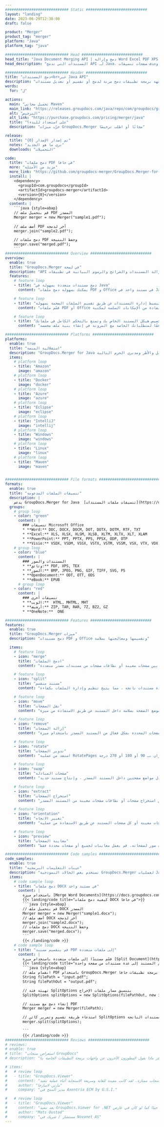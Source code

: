 ```yaml
---
############################# Static ############################
layout: "landing"
date: 2023-06-29T12:38:08
draft: false

product: "Merger"
product_tag: "merger"
platform: "Java"
platform_tag: "java"

############################# Head ############################
head_title: "Java Document Merging API | دمج وإزالة Word Excel PDF XPS EPUB"
head_description: "المستندات التي تدمج API لـ Java. دمج وتقسيم وتبديل وإعادة ترتيب وحذف صفحات تنسيقات PDF و Microsoft Word و Excel والعروض التقديمية و Visio و XPS و EPUB."

############################# Header ############################
title: "دمج المستندات<br>عبر Java API"
description: "واجهة برمجة تطبيقات دمج مرنة لدمج أو تقسيم أو تعديل مستندات PDF و Office بسهولة"
words:
  for: "ل"

actions:
  main: "تحميل مجاني Maven"
  main_link: "https://releases.groupdocs.com/java/repo/com/groupdocs/groupdocs-merger/"
  alt: "الترخيص"
  alt_link: "https://purchase.groupdocs.com/pricing/merger/java"
  title: "على استعداد للبدء؟"
  description: "جرّب ميزات GroupDocs.Merger مجانًا أو اطلب ترخيصًا"

release:
  title: "تم إصدار الإصدار {0}"
  notes: "ترى ما هو الجديد"
  downloads: "التحميلات"

code:
  title: "دمج ملفات PDF في جافا"
  more: "مزيد من الأمثلة"
  more_link: "https://github.com/groupdocs-merger/GroupDocs.Merger-for-Java"
  install: |
    <dependency>
      <groupId>com.groupdocs</groupId>
      <artifactId>groupdocs-merger</artifactId>
      <version>{0}</version>
    </dependency>
  content: |
    ```java {style=abap}   
    // قم بتحميل ملف PDF المصدر
    Merger merger = new Merger("sample1.pdf");
    
    // أضف ملف PDF آخر لدمجه
    merger.join("sample2.pdf");

    // دمج ملفات PDF وحفظ النتيجة
    merger.save("merged.pdf");
    ```
############################# Overview ############################
overview:
  enable: true
  title: "GroupDocs.Merger في لمحة"
  description: "API لدمج وتقسيم وتبديل وتقليم أو إزالة المستندات والشرائح والرسوم البيانية في تطبيقات Java"
  features:
    # feature loop
    - title: "دمج مستندات متعددة بسهولة في Java"
      content: "يمكنك بسهولة دمج ملفات PDF و Office في مستند واحد في Java ، والاستفادة من إمكانيات مكتبة GroupDocs.Merger. استفد من دعم التنسيق الشامل ، مما يسمح لك بدمج أنواع الملفات المختلفة بسلاسة ، مما يؤدي إلى عملية دمج مريحة ومبسطة."

    # feature loop
    - title: "قم بتبسيط إدارة المستندات عن طريق تقسيم الملفات الضخمة بسهولة"
      content: "قسّم ملفات PDF أو Office الكبيرة إلى أقسام أصغر يسهل التعامل معها. يمكنك تقسيم المستندات بناءً على صفحات أو نطاقات محددة أو حتى استخراج صفحات فردية بسهولة ويسر. قم بتبسيط إدارة المستندات الخاصة بك من خلال الاستفادة من الإمكانات السلسة لمكتبة GroupDocs.Merger وجعل ملفاتك أكثر تنظيماً وقابلية للإدارة."

    # feature loop
    - title: "قم بتخصيص هيكل المستند الخاص بك وتمتع بالتحكم الكامل في ملفاتك"
      content: "يمكنك معالجة الصفحات بسهولة عن طريق إعادة ترتيبها أو تبديلها أو إزالتها. قم بتنظيم وتخصيص مستنداتك وفقًا لمتطلباتك الخاصة مع المرونة في إنشاء بنية ملف مخصصة."

############################# Platforms ############################
platforms:
  enable: true
  title: "استقلالية المنصة"
  description: "GroupDocs.Merger for Java يدعم أنظمة التشغيل والأطر ومديري الحزم التالية"
  items:
    # platform loop
    - title: "Amazon"
      image: "amazon"
    # platform loop
    - title: "Docker"
      image: "docker"
    # platform loop
    - title: "Azure"
      image: "azure"
    # platform loop
    - title: "Eclipse"
      image: "eclipse"
    # platform loop
    - title: "IntelliJ"
      image: "intellij"
    # platform loop
    - title: "Windows"
      image: "windows"
    # platform loop
    - title: "Linux"
      image: "linux"
    # platform loop
    - title: "Maven"
      image: "maven"


############################# File formats ############################
formats:
  enable: true
  title: "تنسيقات الملفات المدعومة"
  description: |
    يدعم GroupDocs.Merger for Java  [تنسيقات ملفات المستندات](https://docs.groupdocs.com/merger/java/supported-document-formats/) العمليات باستخدام  التالية
  groups:
    # group loop
    - color: "green"
      content: |
        ### تنسيقات Microsoft Office
        * **Word:** DOC, DOCX, DOCM, DOT, DOTX, DOTM, RTF, TXT
        * **Excel:** XLS, XLSX, XLSM, XLSB, XLTM, XLTX, XLT, XLAM
        * **PowerPoint:** PPT, PPTX, PPS, PPSX, ODP, OTP
        * **Visio:** VSDX, VSDM, VSSX, VSTX, VSTM, VSSM, VSX, VTX, VDX
    # group loop
    - color: "blue"
      content: |
        ### المستندات والصور
        * **وثائق:** PDF, XPS, TEX
        * **الصور:** BMP, JPEG, PNG, GIF, TIFF, SVG, PS
        * **OpenDocument:** ODT, OTT, ODS
        * **eBook:** EPUB
      # group loop
    - color: "red"
      content: |
        ### تنسيقات أخرى
        * **الويب:**  HTML, MHTML, MHT
        * **أرشيف:** ZIP, TAR, RAR, 7Z, BZ2, GZ
        * **OneNote:**  ONE

############################# Features ############################
features:
  enable: true
  title: "GroupDocs.Merger ميزات"
  description: "دمج مستندات PDF و Office وتقسيمها ومعالجتها بسلاسة"

  items:
    # feature loop
    - icon: "merge"
      title: "ادمج الملفات"
      content: "دمج وثيقتين أو أكثر في مستند واحد ، والربط بين صفحات معينة أو نطاقات صفحات من مستندات مصدر متعددة."

    # feature loop
    - icon: "split"
      title: "مستند منقسم"
      content: "استخدم عملية التقسيم لتقسيم المستند المصدر إلى عدة مستندات ناتجة ، مما يتيح تنظيم وإدارة الملفات بكفاءة."

    # feature loop
    - icon: "move"
      title: "نقل الصفحات"
      content: "قم بتغيير موضع الصفحة بسلاسة داخل المستند عن طريق الاستفادة من ميزة MovePage."

    # feature loop
    - icon: "remove"
      title: "إزالة الصفحات"
      content: "قم بإزالة الصفحات الفردية أو مجموعة من أرقام الصفحات المحددة بشكل فعال من المستند المصدر باستخدام ميزة RemovePages."

    # feature loop
    - icon: "rotate"
      title: "تدوير الصفحات"
      content: "استفد من عملية RotatePages لتدوير الصفحات بسهولة داخل مستند عن طريق تحديد زاوية الدوران بـ 90 أو 180 أو 270 درجة"

    # feature loop
    - icon: "swap"
      title: "صفحات المبادلة"
      content: "أعد ترتيب الصفحة من خلال تبادل مواضع صفحتين داخل المستند المصدر ، وإنتاج مستند جديد."

    # feature loop
    - icon: "extract"
      title: "استخراج الصفحات"
      content: "قم بإنشاء مستند جديد يحتوي على الصفحات المحددة فقط عن طريق استخراج صفحات أو نطاقات صفحات معينة من المستند المصدر."

    # feature loop
    - icon: "orientation"
      title: "تغيير الاتجاه"
      content: "قم بتعديل اتجاه الصفحة (عمودي أو أفقي) لصفحات معينة أو كل صفحات المستند عن طريق الاستفادة من عملية ChangeOrientation."

    # feature loop
    - icon: "preview"
      title: "معاينة الصفحات"
      content: "احصل على فهم أوضح لمحتوى وهيكل المستند عن طريق إنشاء تمثيلات صور لصفحاته. قم بعمل معاينات لجميع أو صفحات محددة فقط."

############################# Code samples ############################
code_samples:
  enable: true
  title: "عينات التعليمات البرمجية"
  description: "تستخدم بعض الحالات النموذجية GroupDocs.Merger لعمليات Java"
  items:
    # code sample loop
    - title: "دمج ملفات DOCX في مستند واحد"
      content: |
        باستخدام ميزة [Merge Word Documents](https://docs.groupdocs.com/merger/java/merge/word/) ، يمكنك دمج ملفات DOCX بأكملها في مستند واحد عن طريق تحميل الملف المصدر وإضافة المزيد من ملفات DOCX للانضمام ، وحفظ المستند المدمج. يوجد أدناه مقتطف رمز Java يوضح عملية الدمج:
        {{< landing/code title="كيفية دمج ملفات DOCX في جافا">}}
        ```java {style=abap}   
        // قم بتحميل ملف DOCX المصدر
        Merger merger = new Merger("sample1.docx");
        // أضف ملف DOCX آخر لدمجه
        merger.join("sample2.docx");
        // دمج ملفات DOCX وحفظ النتيجة
        merger.save("merged.docx");
        ```
        {{< /landing/code >}}
    # code sample loop
    - title: "قم بتقسيم مستند PDF إلى ملفات متعددة"
      content: |
        قسّم مستندًا إلى ملفات متعددة باستخدام ميزة [Split Document](https://docs.groupdocs.com/merger/java/split-document/) لتبسيط عملية إدارة واستخراج أقسام أو صفحات معينة من المستندات الكبيرة. يسمح لك بتقسيم المستندات إلى أجزاء أصغر بناءً على معايير مختلفة - حسب نطاق الصفحات وصفحات البداية / النهاية وأرقام الصفحات الفردية / الزوجية وما إلى ذلك.
        {{< landing/code title="قسّم المستند إلى عدة مستندات من صفحة واحدة">}}
        ```java {style=abap}   
        // انقسام ملف PDF باستخدام GroupDocs.Merger لواجهة برمجة تطبيقات جافا
        String filePath = "input.pdf";
        String filePathOut = "output.pdf";

        // تهيئة فئة SplitOptions بتنسيق مسار ملفات الإخراج
        SplitOptions splitOptions = new SplitOptions(filePathOut, new int[] { 3, 6, 8 });

        // إنشاء دمج مع مستند PDF
        Merger merger = new Merger(filePath);

        // استدعاء طريقة تقسيم وتمرير كائن SplitOptions لحفظ المستندات الناتجة
        merger.split(splitOptions);
  
        ```
        {{< /landing/code >}}
############################# Reviews ############################
# reviews:
# enable: true
# title: "استعراض منتجات GroupDocs"
# description: "لا تأخذ كلمتنا فقط. انظر ماذا يقول المطورون الآخرون عن واجهات برمجة التطبيقات الخاصة بنا"

# items:
#   # review loop
#   - title: "GroupDocs.Viewer"
#     content: "خدمة ممتازة ومنتجات ممتازة. لقد كانت مفيدة للغاية وسريعة الاستجابة أثناء عملية تنفيذ GroupDocs.Viewer لـ .NET ، لا يمكنها التوصية بها بدرجة كافية."
#     author: "مارتن لاسارجا"
#     company: "مدير المنتج في Axentria ECM by G.S.I."

#   # review loop
#   - title: "GroupDocs.Viewer"
#     content: "بعد تنفيذ GroupDocs.Viewer for .NET واستخدامه في المشروع ، يبدو أنه يعمل بشكل جيد للغاية. لقد اختبرت الكثير من المستندات وجيدًا حتى الآن. كل شيء ألقيت عليه يتم عرضه بشكل رائع ويبدو جيدًا كما لو كان في عارض PDF أو MS Word."
#     author: "Mats Oustad"
#     company: "مستشار / شريك في Novanet AS"
---
```

